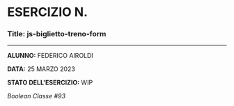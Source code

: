 # ESERCIZIO N.

### Title: js-biglietto-treno-form
---
**ALUNNO:** FEDERICO AIROLDI

**DATA:** 25 MARZO 2023

**STATO DELL'ESERCIZIO:** WIP

_Boolean Classe #93_